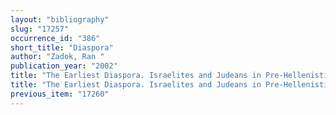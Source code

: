 ```yaml
---
layout: "bibliography"
slug: "17257"
occurrence_id: "386"
short_title: "Diaspora"
author: "Zadok, Ran "
publication_year: "2002"
title: "The Earliest Diaspora. Israelites and Judeans in Pre-Hellenistic Mesopotamia (Publications of the Diaspora Research Institute, Book 151)"
title: "The Earliest Diaspora. Israelites and Judeans in Pre-Hellenistic Mesopotamia (Publications of the Diaspora Research Institute, Book 151)"
previous_item: "17260"
---
```

